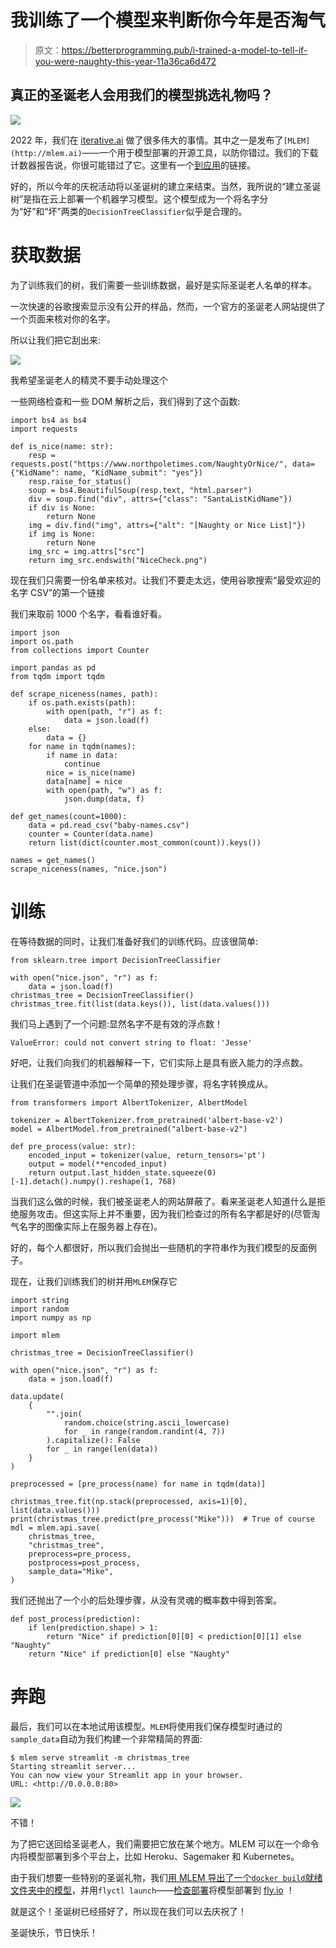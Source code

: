 # 我训练了一个模型来判断你今年是否淘气

> 原文：<https://betterprogramming.pub/i-trained-a-model-to-tell-if-you-were-naughty-this-year-11a36ca6d472>

## 真正的圣诞老人会用我们的模型挑选礼物吗？

![](img/90982ddc38a03a6c722e7cc986c91ad7.png)

2022 年，我们在 [iterative.ai](http://iterative.ai) 做了很多伟大的事情。其中之一是发布了`[MLEM](http://mlem.ai)`——一个用于模型部署的开源工具，以防你错过。我们的下载计数器报告说，你很可能错过了它。这里有一个[到应用](https://mlem-nice-or-naughty.fly.dev/)的链接。

好的，所以今年的庆祝活动将以圣诞树的建立来结束。当然，我所说的“建立圣诞树”是指在云上部署一个机器学习模型。这个模型成为一个将名字分为“好”和“坏”两类的`DecisionTreeClassifier`似乎是合理的。

# 获取数据

为了训练我们的树，我们需要一些训练数据，最好是实际圣诞老人名单的样本。

一次快速的谷歌搜索显示没有公开的样品，然而，一个官方的圣诞老人网站提供了一个页面来核对你的名字。

所以让我们把它刮出来:

![](img/e6028b4619f57e9cf7abccb10332eabc.png)

我希望圣诞老人的精灵不要手动处理这个

一些网络检查和一些 DOM 解析之后，我们得到了这个函数:

```
import bs4 as bs4
import requests

def is_nice(name: str):
    resp = requests.post("https://www.northpoletimes.com/NaughtyOrNice/", data={"KidName": name, "KidName_submit": "yes"})
    resp.raise_for_status()
    soup = bs4.BeautifulSoup(resp.text, "html.parser")
    div = soup.find("div", attrs={"class": "SantaListKidName"})
    if div is None:
        return None
    img = div.find("img", attrs={"alt": "[Naughty or Nice List]"})
    if img is None:
        return None
    img_src = img.attrs["src"]
    return img_src.endswith("NiceCheck.png")
```

现在我们只需要一份名单来核对。让我们不要走太远，使用谷歌搜索“最受欢迎的名字 CSV”的第一个链接

我们来取前 1000 个名字，看看谁好看。

```
import json
import os.path
from collections import Counter

import pandas as pd
from tqdm import tqdm

def scrape_niceness(names, path):
    if os.path.exists(path):
        with open(path, "r") as f:
            data = json.load(f)
    else:
        data = {}
    for name in tqdm(names):
        if name in data:
            continue
        nice = is_nice(name)
        data[name] = nice
        with open(path, "w") as f:
            json.dump(data, f)

def get_names(count=1000):
    data = pd.read_csv("baby-names.csv")
    counter = Counter(data.name)
    return list(dict(counter.most_common(count)).keys())

names = get_names()
scrape_niceness(names, "nice.json")
```

# 训练

在等待数据的同时，让我们准备好我们的训练代码。应该很简单:

```
from sklearn.tree import DecisionTreeClassifier

with open("nice.json", "r") as f:
    data = json.load(f)
christmas_tree = DecisionTreeClassifier()
christmas_tree.fit(list(data.keys()), list(data.values()))
```

我们马上遇到了一个问题:显然名字不是有效的浮点数！

```
ValueError: could not convert string to float: 'Jesse'
```

好吧，让我们向我们的机器解释一下，它们实际上是具有嵌入能力的浮点数。

让我们在圣诞管道中添加一个简单的预处理步骤，将名字转换成从。

```
from transformers import AlbertTokenizer, AlbertModel

tokenizer = AlbertTokenizer.from_pretrained('albert-base-v2')
model = AlbertModel.from_pretrained("albert-base-v2")

def pre_process(value: str):
    encoded_input = tokenizer(value, return_tensors='pt')
    output = model(**encoded_input)
    return output.last_hidden_state.squeeze(0)[-1].detach().numpy().reshape(1, 768)
```

当我们这么做的时候，我们被圣诞老人的网站屏蔽了。看来圣诞老人知道什么是拒绝服务攻击。但这实际上并不重要，因为我们检查过的所有名字都是好的(尽管淘气名字的图像实际上在服务器上存在)。

好的，每个人都很好，所以我们会抛出一些随机的字符串作为我们模型的反面例子。

现在，让我们训练我们的树并用`MLEM`保存它

```
import string
import random
import numpy as np

import mlem

christmas_tree = DecisionTreeClassifier()

with open("nice.json", "r") as f:
    data = json.load(f)

data.update(
    {
        "".join(
            random.choice(string.ascii_lowercase)
            for _ in range(random.randint(4, 7))
        ).capitalize(): False
        for _ in range(len(data))
    }
)

preprocessed = [pre_process(name) for name in tqdm(data)]

christmas_tree.fit(np.stack(preprocessed, axis=1)[0], list(data.values()))
print(christmas_tree.predict(pre_process("Mike")))  # True of course
mdl = mlem.api.save(
    christmas_tree,
    "christmas_tree",
    preprocess=pre_process,
    postprocess=post_process,
    sample_data="Mike",
)
```

我们还抛出了一个小的后处理步骤，从没有灵魂的概率数中得到答案。

```
def post_process(prediction):
    if len(prediction.shape) > 1:
        return "Nice" if prediction[0][0] < prediction[0][1] else "Naughty"
    return "Nice" if prediction[0] else "Naughty"
```

# 奔跑

最后，我们可以在本地试用该模型。`MLEM`将使用我们保存模型时通过的`sample_data`自动为我们构建一个非常精简的界面:

```
$ mlem serve streamlit -m christmas_tree
Starting streamlit server...
You can now view your Streamlit app in your browser.
URL: <http://0.0.0.0:80>
```

![](img/484430d0a4c77ec4234c713f4047251a.png)

不错！

为了把它送回给圣诞老人，我们需要把它放在某个地方。MLEM 可以在一个命令内将模型部署到多个平台上，比如 Heroku、Sagemaker 和 Kubernetes。

由于我们想要一些特别的圣诞礼物，我们[用 MLEM 导出了一个`docker build`就绪文件夹中的模型](https://mlem.ai/doc/user-guide/building/docker)，并用`flyctl launch`——[检查部署](https://mlem-nice-or-naughty.fly.dev/)将模型部署到 [fly.io](http://fly.io) ！

就是这个！圣诞树已经搭好了，所以现在我们可以去庆祝了！

圣诞快乐，节日快乐！